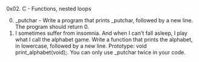 0x02. C - Functions, nested loops

0. _putchar - Write a program that prints _putchar, followed by a new line. The program should return 0.
1. I sometimes suffer from insomnia. And when I can't fall asleep, I play what I call the alphabet game. Write a function that prints the alphabet, in lowercase, followed by a new line. Prototype: void print_alphabet(void);. You can only use _putchar twice in your code.